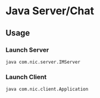 # Java Server/Chat

## Usage

### Launch Server
```java com.nic.server.IMServer```

### Launch Client
```java com.nic.client.Application```
